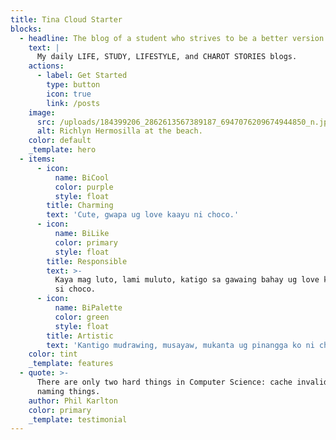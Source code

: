 ```yaml
---
title: Tina Cloud Starter
blocks:
  - headline: The blog of a student who strives to be a better version of herself
    text: |
      My daily LIFE, STUDY, LIFESTYLE, and CHAROT STORIES blogs.
    actions:
      - label: Get Started
        type: button
        icon: true
        link: /posts
    image:
      src: /uploads/184399206_2862613567389187_6947076209674944850_n.jpg
      alt: Richlyn Hermosilla at the beach.
    color: default
    _template: hero
  - items:
      - icon:
          name: BiCool
          color: purple
          style: float
        title: Charming
        text: 'Cute, gwapa ug love kaayu ni choco.'
      - icon:
          name: BiLike
          color: primary
          style: float
        title: Responsible
        text: >-
          Kaya mag luto, lami muluto, katigo sa gawaing bahay ug love kaayu nako
          si choco.
      - icon:
          name: BiPalette
          color: green
          style: float
        title: Artistic
        text: 'Kantigo mudrawing, musayaw, mukanta ug pinangga ko ni choco.'
    color: tint
    _template: features
  - quote: >-
      There are only two hard things in Computer Science: cache invalidation and
      naming things.
    author: Phil Karlton
    color: primary
    _template: testimonial
---
```


